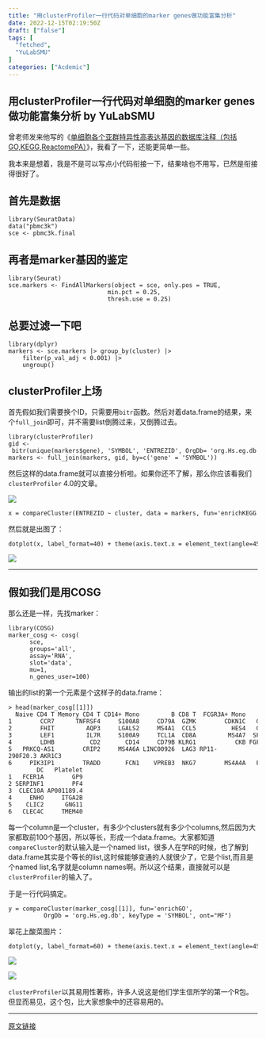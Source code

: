 ```yaml
---
title: "用clusterProfiler一行代码对单细胞的marker genes做功能富集分析"
date: 2022-12-15T02:19:50Z
draft: ["false"]
tags: [
  "fetched",
  "YuLabSMU"
]
categories: ["Acdemic"]
---
```

用clusterProfiler一行代码对单细胞的marker genes做功能富集分析 by YuLabSMU
------
<div><section data-tool="mdnice编辑器" data-website="https://www.mdnice.com" data-mpa-powered-by="yiban.io"><p data-tool="mdnice编辑器">曾老师发来他写的《<a href="https://mp.weixin.qq.com/s?__biz=MzAxMDkxODM1Ng==&amp;mid=2247519131&amp;idx=1&amp;sn=5556ce59eb1a694c85e8f35d67005f89&amp;scene=21#wechat_redirect" data-linktype="2">单细胞各个亚群特异性高表达基因的数据库注释（包括GO,KEGG,ReactomePA）</a>》，我看了一下，还能更简单一些。</p><p data-tool="mdnice编辑器">我本来是想着，我是不是可以写点小代码衔接一下，结果啥也不用写，已然是衔接得很好了。</p><h2 data-tool="mdnice编辑器"><span></span>首先是数据</h2><pre data-tool="mdnice编辑器"><span></span><code><span>library</span>(SeuratData)<br>data(<span>"pbmc3k"</span>)<br>sce &lt;- pbmc3k.final<br></code></pre><h2 data-tool="mdnice编辑器"><span></span>再者是marker基因的鉴定</h2><pre data-tool="mdnice编辑器"><span></span><code><span>library</span>(Seurat)<br>sce.markers &lt;- FindAllMarkers(object = sce, only.pos = <span>TRUE</span>, <br>                            min.pct = <span>0.25</span>,<br>                            thresh.use = <span>0.25</span>)<br></code></pre><h2 data-tool="mdnice编辑器"><span></span>总要过滤一下吧</h2><pre data-tool="mdnice编辑器"><span></span><code><span>library</span>(dplyr)<br>markers &lt;- sce.markers |&gt; group_by(cluster) |&gt;<br>    filter(p_val_adj &lt; <span>0.001</span>) |&gt;<br>    ungroup()<br></code></pre><h2 data-tool="mdnice编辑器"><span></span>clusterProfiler上场</h2><p data-tool="mdnice编辑器">首先假如我们需要换个ID，只需要用<code>bitr</code>函数。然后对着data.frame的结果，来个<code>full_join</code>即可，并不需要list倒腾过来，又倒腾过去。</p><pre data-tool="mdnice编辑器"><span></span><code>library(clusterProfiler)<br>gid &lt;- bitr(unique(markers<span>$gene</span>), <span>'SYMBOL'</span>, <span>'ENTREZID'</span>, OrgDb= <span>'org.Hs.eg.db'</span>)<br>markers &lt;- full_join(markers, gid, by=c(<span>'gene'</span> = <span>'SYMBOL'</span>))<br></code></pre><p data-tool="mdnice编辑器">然后这样的data.frame就可以直接分析啦。如果你还不了解，那么你应该看我们<code>clusterProfiler</code> 4.0的文章。</p><p><a target="_blank" href="http://mp.weixin.qq.com/s?__biz=MzI5NjUyNzkxMg==&amp;mid=2247491077&amp;idx=1&amp;sn=33379dcc1ef819042a73ba5416dd1c11&amp;chksm=ec43af42db34265434fc1fc1451b6b756cc69ed9acbbee65f0427a92e7b1df23a348826bb1ec&amp;scene=21#wechat_redirect" textvalue="‍‍" linktype="text" imgurl="" imgdata="null" data-itemshowtype="0" tab="innerlink" data-linktype="1"><span data-positionback="static"><img data-backh="257" data-backw="558" data-galleryid="" data-ratio="0.46029776674937967" data-s="300,640" data-src="https://mmbiz.qpic.cn/mmbiz_png/MPBFtnFrw4lftB2YQgxroJIaRDzPLvXT8fPiaDXSzKJZ3mpcMsgoNicCHwaDYX7JDm7BaMCDZd5Xia2pz9qpxTDFg/640?wx_fmt=png" data-type="png" data-w="806" src="https://mmbiz.qpic.cn/mmbiz_png/MPBFtnFrw4lftB2YQgxroJIaRDzPLvXT8fPiaDXSzKJZ3mpcMsgoNicCHwaDYX7JDm7BaMCDZd5Xia2pz9qpxTDFg/640?wx_fmt=png"></span></a></p><pre data-tool="mdnice编辑器"><span></span><code>x = compareCluster(ENTREZID ~ cluster, data = markers, fun=<span>'enrichKEGG'</span>)<br></code></pre><p data-tool="mdnice编辑器">然后就是出图了：</p><pre data-tool="mdnice编辑器"><span></span><code>dotplot(x, label_format=40) + theme(axis.text.x = element_text(angle=45, hjust=1)) <br></code></pre><p><img data-ratio="1.1109375" data-s="300,640" data-src="https://mmbiz.qpic.cn/mmbiz_png/MPBFtnFrw4lftB2YQgxroJIaRDzPLvXTrwLV26KgI9mFsldfTWVicRgBQfsOFibbzIoPoE1KbwkPCSm4Qicbp6adw/640?wx_fmt=png" data-type="png" data-w="1280" src="https://mmbiz.qpic.cn/mmbiz_png/MPBFtnFrw4lftB2YQgxroJIaRDzPLvXTrwLV26KgI9mFsldfTWVicRgBQfsOFibbzIoPoE1KbwkPCSm4Qicbp6adw/640?wx_fmt=png"></p><hr data-tool="mdnice编辑器"><h2 data-tool="mdnice编辑器"><span></span>假如我们是用COSG</h2><p data-tool="mdnice编辑器">那么还是一样，先找marker：</p><pre data-tool="mdnice编辑器"><span></span><code><span>library</span>(COSG)<br>marker_cosg &lt;- cosg(<br>      sce,<br>      groups=<span>'all'</span>,<br>      assay=<span>'RNA'</span>,<br>      slot=<span>'data'</span>,<br>      mu=<span>1</span>,<br>      n_genes_user=<span>100</span>)<br></code></pre><p data-tool="mdnice编辑器">输出的list的第一个元素是个这样子的data.frame：</p><pre data-tool="mdnice编辑器"><span></span><code>&gt; head(marker_cosg[[<span>1</span>]])<br>  Naive CD4 <span>T</span> Memory CD4 <span>T</span> CD14+ Mono         B CD8 <span>T</span>  FCGR3A+ Mono     NK<br><span>1</span>        CCR7      TNFRSF4     S100A8     CD79A  GZMK        CDKN1C   GZMB<br><span>2</span>        FHIT         AQP3     LGALS2     MS4A1  CCL5          HES4   GNLY<br><span>3</span>        LEF1         IL7R     S100A9     TCL1A  CD8A         MS4A7  SPON2<br><span>4</span>        LDHB          CD2       CD14     CD79B KLRG1           CKB FGFBP2<br><span>5</span>   PRKCQ-AS1        CRIP2     MS4A6A LINC00926  LAG3 RP11-290F20.3 AKR1C3<br><span>6</span>     PIK3IP1        TRADD       FCN1    VPREB3  NKG7        MS4A4A   PRF1<br>        DC   Platelet<br><span>1</span>   FCER1A        GP9<br><span>2</span> SERPINF1        PF4<br><span>3</span>  CLEC10A AP001189.4<br><span>4</span>     ENHO     ITGA2B<br><span>5</span>    CLIC2      GNG11<br><span>6</span>   CLEC4C     TMEM40<br></code></pre><p data-tool="mdnice编辑器">每一个column是一个cluster，有多少个clusters就有多少个columns,然后因为大家都取前100个基因，所以等长，形成一个data.frame。大家都知道<code>compareCluster</code>的默认输入是一个named list，很多人在学R的时候，也了解到data.frame其实是个等长的list,这时候能够变通的人就很少了，它是个list,而且是个named list,名字就是column names啊。所以这个结果，直接就可以是<code>clusterProfiler</code>的输入了。</p><p data-tool="mdnice编辑器">于是一行代码搞定。</p><pre data-tool="mdnice编辑器"><span></span><code>y = compareCluster(marker_cosg[[<span>1</span>]], fun=<span>'enrichGO'</span>, <br>          OrgDb = <span>'org.Hs.eg.db'</span>, keyType = <span>'SYMBOL'</span>, ont=<span>"MF"</span>)<br></code></pre><p data-tool="mdnice编辑器">翠花上<span>酸菜</span>图片：</p><pre data-tool="mdnice编辑器"><span></span><code>dotplot(y, label_format=<span>60</span>) + theme(axis.text.x = element_text(angle=<span>45</span>, hjust=<span>1</span>))<br></code></pre><p><img data-ratio="1.6" data-s="300,640" data-src="https://mmbiz.qpic.cn/mmbiz_png/MPBFtnFrw4lftB2YQgxroJIaRDzPLvXTsaWsb5pWtb178vibbCJohp07GrMAvUWtewlutA3WZZqvGBJ1p3STMpw/640?wx_fmt=png" data-type="png" data-w="1280" src="https://mmbiz.qpic.cn/mmbiz_png/MPBFtnFrw4lftB2YQgxroJIaRDzPLvXTsaWsb5pWtb178vibbCJohp07GrMAvUWtewlutA3WZZqvGBJ1p3STMpw/640?wx_fmt=png"></p></section><p><img data-backh="437" data-backw="578" data-galleryid="" data-ratio="0.7569141193595342" data-s="300,640" data-src="https://mmbiz.qpic.cn/mmbiz_png/MPBFtnFrw4nvniclelibxKccSkHuSlbxv3G4DS8D4V3NgyD6QHImhumicj6tp3cUrfazebQvLpLbvJxlofuqdiaNaw/640?wx_fmt=png" data-type="png" data-w="687" src="https://mmbiz.qpic.cn/mmbiz_png/MPBFtnFrw4nvniclelibxKccSkHuSlbxv3G4DS8D4V3NgyD6QHImhumicj6tp3cUrfazebQvLpLbvJxlofuqdiaNaw/640?wx_fmt=png"></p><section data-tool="mdnice编辑器" data-website="https://www.mdnice.com"><p data-tool="mdnice编辑器"><code>clusterProfiler</code>以其易用性著称，许多人说这是他们学生信所学的第一个R包。但显而易见，这个包，比大家想象中的还容易用的。</p></section><p><mp-style-type data-value="3"></mp-style-type></p></div>  
<hr>
<a href="https://mp.weixin.qq.com/s/nvOXM2hpZq3UI_Npjhk8HQ",target="_blank" rel="noopener noreferrer">原文链接</a>

